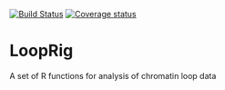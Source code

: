 [![Build Status](https://travis-ci.com/hsmaan/LoopRig.svg?token=jBqxwnZzU1qwLZyzpxME&branch=master)](https://travis-ci.com/hsmaan/LoopRig)
[![Coverage status](https://codecov.io/gh/hsmaan/LoopRig/branch/master/graph/badge.svg)](https://codecov.io/github/hsmaan/LoopRig?branch=master)


# LoopRig
A set of R functions for analysis of chromatin loop data 

